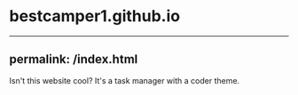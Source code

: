 # bestcamper1.github.io
---
permalink: /index.html
---
Isn't this website cool? It's a task manager with a coder theme.
